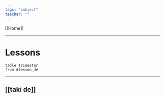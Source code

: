 ```yaml
---
tags: "subject"
teacher: ""
---
```

[[Home]]

---
# Lessons
```dataview
table trimester
from #lesson_de  
```
---
## [[taki de]]

